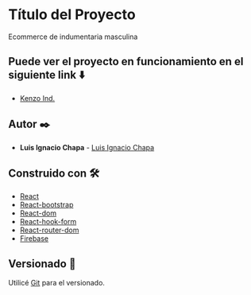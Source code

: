 # Título del Proyecto

Ecommerce de indumentaria masculina

## Puede ver el proyecto en funcionamiento en el siguiente link ⬇️

* [Kenzo Ind.](https://drive.google.com/file/d/1gcuw9NGe4tSCFV9G3_3-7p6fKtzxSOW7/view?usp=sharing)

## Autor ✒️

* **Luis Ignacio Chapa** - [Luis Ignacio Chapa](https://github.com/ignaciochapa)

## Construido con 🛠️

* [React](https://es.react.dev/)
* [React-bootstrap](https://react-bootstrap.github.io/)
* [React-dom](https://es.react.dev/)
* [React-hook-form](https://es.react.dev/)
* [React-router-dom](https://es.react.dev/)
* [Firebase](https://firebase.google.com/?hl=es-419)

## Versionado 📌

Utilicé [Git](https://git-scm.com) para el versionado.